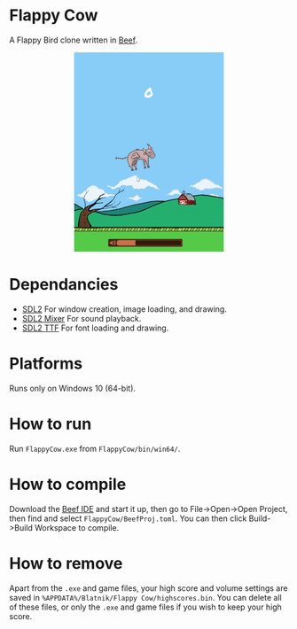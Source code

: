 # Flappy Cow

A Flappy Bird clone written in [Beef](https://www.beeflang.org/).

<p align="center">
  <img src="./gameplay.gif">
</p>

# Dependancies

- [SDL2](https://www.libsdl.org/) For window creation, image loading, and drawing.
- [SDL2 Mixer](https://www.libsdl.org/projects/SDL_mixer/) For sound playback.
- [SDL2 TTF](https://www.libsdl.org/projects/SDL_ttf/) For font loading and drawing.

# Platforms

Runs only on Windows 10 (64-bit).

# How to run

Run `FlappyCow.exe` from `FlappyCow/bin/win64/`.

# How to compile

Download the [Beef IDE](https://www.beeflang.org/) and start it up, then go to File->Open->Open Project, then find and select `FlappyCow/BeefProj.toml`. You can then click Build->Build Workspace to compile.

# How to remove

Apart from the `.exe` and game files, your high score and volume settings are saved in `%APPDATA%/Blatnik/Flappy Cow/highscores.bin`. You can delete all of these files, or only the `.exe` and game files if you wish to keep your high score.
